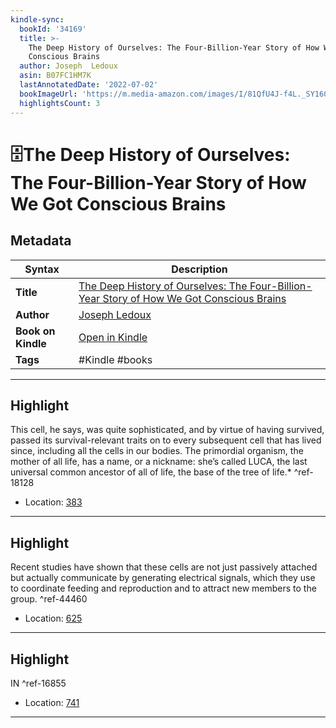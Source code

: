 ```yaml
---
kindle-sync:
  bookId: '34169'
  title: >-
    The Deep History of Ourselves: The Four-Billion-Year Story of How We Got
    Conscious Brains
  author: Joseph  Ledoux
  asin: B07FC1HM7K
  lastAnnotatedDate: '2022-07-02'
  bookImageUrl: 'https://m.media-amazon.com/images/I/81QfU4J-f4L._SY160.jpg'
  highlightsCount: 3
---
```

# 🗄️The Deep History of Ourselves: The Four-Billion-Year Story of How We Got Conscious Brains

## Metadata

| Syntax | Description |
| ---------- | ---------- |
| **Title** | [The Deep History of Ourselves: The Four-Billion-Year Story of How We Got Conscious Brains](https://www.amazon.com/dp/B07FC1HM7K) |
| **Author** | [Joseph  Ledoux](https://www.amazon.com/Joseph-Ledoux/e/B000APOE8O/ref=dp_byline_cont_ebooks_1) |
| **Book on Kindle** | <a href="kindle://book?action=open&asin=B07FC1HM7K" target="_blank">Open in Kindle</a> |
| **Tags** | #Kindle #books |

---

## Highlight

This cell, he says, was quite sophisticated, and by virtue of having survived, passed its survival-relevant traits on to every subsequent cell that has lived since, including all the cells in our bodies. The primordial organism, the mother of all life, has a name, or a nickname: she’s called LUCA, the last universal common ancestor of all of life, the base of the tree of life.* ^ref-18128
- Location: [383](kindle://book?action=open&asin=B07FC1HM7K&location=383)

---
## Highlight

Recent studies have shown that these cells are not just passively attached but actually communicate by generating electrical signals, which they use to coordinate feeding and reproduction and to attract new members to the group. ^ref-44460

- Location: [625](kindle://book?action=open&asin=B07FC1HM7K&location=625)

---
## Highlight

IN ^ref-16855

- Location: [741](kindle://book?action=open&asin=B07FC1HM7K&location=741)

---
